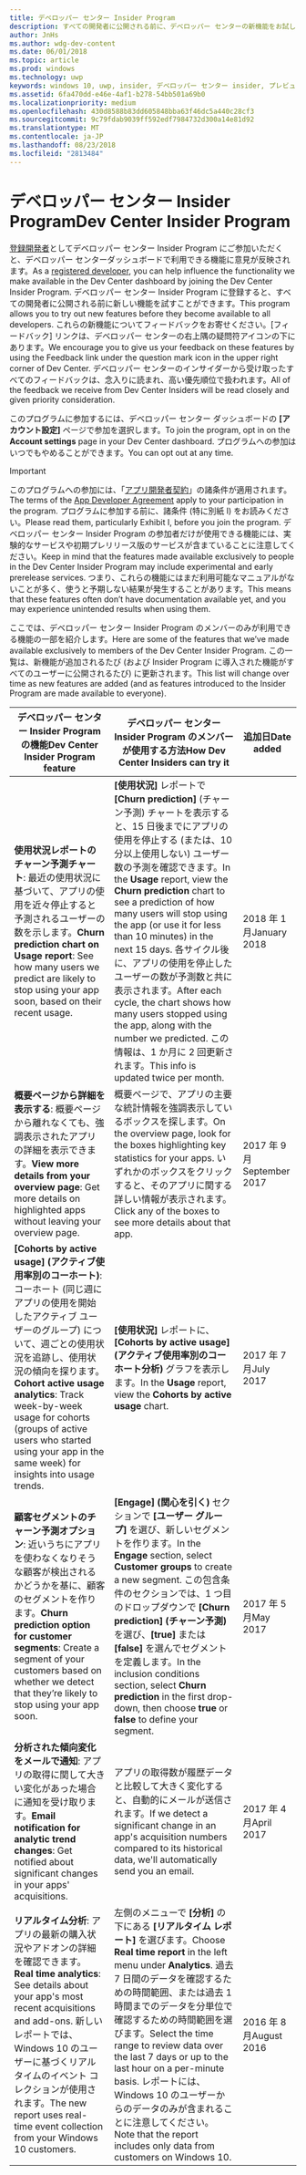```yaml
---
title: デベロッパー センター Insider Program
description: すべての開発者に公開される前に、デベロッパー センターの新機能をお試しになり、ご意見をお聞かせください。
author: JnHs
ms.author: wdg-dev-content
ms.date: 06/01/2018
ms.topic: article
ms.prod: windows
ms.technology: uwp
keywords: windows 10, uwp, insider, デベロッパー センター insider, プレビュー機能
ms.assetid: 6fa470dd-e46e-4af1-b278-54bb501a69b0
ms.localizationpriority: medium
ms.openlocfilehash: 430d8588b83dd605848bba63f46dc5a440c28cf3
ms.sourcegitcommit: 9c79fdab9039ff592edf7984732d300a14e81d92
ms.translationtype: MT
ms.contentlocale: ja-JP
ms.lasthandoff: 08/23/2018
ms.locfileid: "2813484"
---
```

# <a name="dev-center-insider-program"></a><span data-ttu-id="f002d-104">デベロッパー センター Insider Program</span><span class="sxs-lookup"><span data-stu-id="f002d-104">Dev Center Insider Program</span></span>

<span data-ttu-id="f002d-105">[登録開発者](http://go.microsoft.com/fwlink/?LinkID=615100)としてデベロッパー センター Insider Program にご参加いただくと、デベロッパー センターダッシュボードで利用できる機能に意見が反映されます。</span><span class="sxs-lookup"><span data-stu-id="f002d-105">As a [registered developer](http://go.microsoft.com/fwlink/?LinkID=615100), you can help influence the functionality we make available in the Dev Center dashboard by joining the Dev Center Insider Program.</span></span> <span data-ttu-id="f002d-106">デベロッパー センター Insider Program に登録すると、すべての開発者に公開される前に新しい機能を試すことができます。</span><span class="sxs-lookup"><span data-stu-id="f002d-106">This program allows you to try out new features before they become available to all developers.</span></span> <span data-ttu-id="f002d-107">これらの新機能についてフィードバックをお寄せください。[フィードバック] リンクは、デベロッパー センターの右上隅の疑問符アイコンの下にあります。</span><span class="sxs-lookup"><span data-stu-id="f002d-107">We encourage you to give us your feedback on these features by using the Feedback link under the question mark icon in the upper right corner of Dev Center.</span></span> <span data-ttu-id="f002d-108">デベロッパー センターのインサイダーから受け取ったすべてのフィードバックは、念入りに読まれ、高い優先順位で扱われます。</span><span class="sxs-lookup"><span data-stu-id="f002d-108">All of the feedback we receive from Dev Center Insiders will be read closely and given priority consideration.</span></span>

<span data-ttu-id="f002d-109">このプログラムに参加するには、デベロッパー センター ダッシュボードの **[アカウント設定]** ページで参加を選択します。</span><span class="sxs-lookup"><span data-stu-id="f002d-109">To join the program, opt in on the **Account settings** page in your Dev Center dashboard.</span></span> <span data-ttu-id="f002d-110">プログラムへの参加はいつでもやめることができます。</span><span class="sxs-lookup"><span data-stu-id="f002d-110">You can opt out at any time.</span></span>

> [!IMPORTANT]
> <span data-ttu-id="f002d-111">このプログラムへの参加には、「[アプリ開発者契約](https://docs.microsoft.com/legal/windows/agreements/app-developer-agreement)」の諸条件が適用されます。</span><span class="sxs-lookup"><span data-stu-id="f002d-111">The terms of the [App Developer Agreement](https://docs.microsoft.com/legal/windows/agreements/app-developer-agreement) apply to your participation in the program.</span></span> <span data-ttu-id="f002d-112">プログラムに参加する前に、諸条件 (特に別紙 I) をお読みください。</span><span class="sxs-lookup"><span data-stu-id="f002d-112">Please read them, particularly Exhibit I, before you join the program.</span></span> <span data-ttu-id="f002d-113">デベロッパー センター Insider Program の参加者だけが使用できる機能には、実験的なサービスや初期プレリリース版のサービスが含まていることに注意してください。</span><span class="sxs-lookup"><span data-stu-id="f002d-113">Keep in mind that the features made available exclusively to people in the Dev Center Insider Program may include experimental and early prerelease services.</span></span> <span data-ttu-id="f002d-114">つまり、これらの機能にはまだ利用可能なマニュアルがないことが多く、使うと予期しない結果が発生することがあります。</span><span class="sxs-lookup"><span data-stu-id="f002d-114">This means that these features often don’t have documentation available yet, and you may experience unintended results when using them.</span></span>

<span data-ttu-id="f002d-115">ここでは、デベロッパー センター Insider Program のメンバーのみが利用できる機能の一部を紹介します。</span><span class="sxs-lookup"><span data-stu-id="f002d-115">Here are some of the features that we’ve made available exclusively to members of the Dev Center Insider Program.</span></span> <span data-ttu-id="f002d-116">この一覧は、新機能が追加されるたび (および Insider Program に導入された機能がすべてのユーザーに公開されるたび) に更新されます。</span><span class="sxs-lookup"><span data-stu-id="f002d-116">This list will change over time as new features are added (and as features introduced to the Insider Program are made available to everyone).</span></span>

| <span data-ttu-id="f002d-117">デベロッパー センター Insider Program の機能</span><span class="sxs-lookup"><span data-stu-id="f002d-117">Dev Center Insider Program feature</span></span>   | <span data-ttu-id="f002d-118">デベロッパー センター Insider Program のメンバーが使用する方法</span><span class="sxs-lookup"><span data-stu-id="f002d-118">How Dev Center Insiders can try it</span></span> | <span data-ttu-id="f002d-119">追加日</span><span class="sxs-lookup"><span data-stu-id="f002d-119">Date added</span></span> |
|--------------------------------------|------------------------------------|------------|
|<span data-ttu-id="f002d-120">**使用状況レポートのチャーン予測チャート**: 最近の使用状況に基づいて、アプリの使用を近々停止すると予測されるユーザーの数を示します。</span><span class="sxs-lookup"><span data-stu-id="f002d-120">**Churn prediction chart on Usage report**: See how many users we predict are likely to stop using your app soon, based on their recent usage.</span></span> | <span data-ttu-id="f002d-121">**[使用状況]** レポートで **[Churn prediction]** (チャーン予測) チャートを表示すると、15 日後までにアプリの使用を停止する (または、10 分以上使用しない) ユーザー数の予測を確認できます。</span><span class="sxs-lookup"><span data-stu-id="f002d-121">In the **Usage** report, view the **Churn prediction** chart to see a prediction of how many users will stop using the app (or use it for less than 10 minutes) in the next 15 days.</span></span> <span data-ttu-id="f002d-122">各サイクル後に、アプリの使用を停止したユーザーの数が予測数と共に表示されます。</span><span class="sxs-lookup"><span data-stu-id="f002d-122">After each cycle, the chart shows how many users stopped using the app, along with the number we predicted.</span></span> <span data-ttu-id="f002d-123">この情報は、1 か月に 2 回更新されます。</span><span class="sxs-lookup"><span data-stu-id="f002d-123">This info is updated twice per month.</span></span>  | <span data-ttu-id="f002d-124">2018 年 1 月</span><span class="sxs-lookup"><span data-stu-id="f002d-124">January 2018</span></span> |
|<span data-ttu-id="f002d-125">**概要ページから詳細を表示する**: 概要ページから離れなくても、強調表示されたアプリの詳細を表示できます。</span><span class="sxs-lookup"><span data-stu-id="f002d-125">**View more details from your overview page**: Get more details on highlighted apps without leaving your overview page.</span></span> | <span data-ttu-id="f002d-126">概要ページで、アプリの主要な統計情報を強調表示しているボックスを探します。</span><span class="sxs-lookup"><span data-stu-id="f002d-126">On the overview page, look for the boxes highlighting key statistics for your apps.</span></span> <span data-ttu-id="f002d-127">いずれかのボックスをクリックすると、そのアプリに関する詳しい情報が表示されます。</span><span class="sxs-lookup"><span data-stu-id="f002d-127">Click any of the boxes to see more details about that app.</span></span> | <span data-ttu-id="f002d-128">2017 年 9 月</span><span class="sxs-lookup"><span data-stu-id="f002d-128">September 2017</span></span> |
|<span data-ttu-id="f002d-129">**[Cohorts by active usage] (アクティブ使用率別のコーホート)**: コーホート (同じ週にアプリの使用を開始したアクティブ ユーザーのグループ) について、週ごとの使用状況を追跡し、使用状況の傾向を探ります。</span><span class="sxs-lookup"><span data-stu-id="f002d-129">**Cohort active usage analytics**: Track week-by-week usage for cohorts (groups of active users who started using your app in the same week) for insights into usage trends.</span></span>  | <span data-ttu-id="f002d-130">**[使用状況]** レポートに、**[Cohorts by active usage] (アクティブ使用率別のコーホート分析)** グラフを表示します。</span><span class="sxs-lookup"><span data-stu-id="f002d-130">In the **Usage** report, view the **Cohorts by active usage** chart.</span></span>  |<span data-ttu-id="f002d-131">2017 年 7 月</span><span class="sxs-lookup"><span data-stu-id="f002d-131">July 2017</span></span>|
|<span data-ttu-id="f002d-132">**顧客セグメントのチャーン予測オプション**: 近いうちにアプリを使わなくなりそうな顧客が検出されるかどうかを基に、顧客のセグメントを作ります。</span><span class="sxs-lookup"><span data-stu-id="f002d-132">**Churn prediction option for customer segments**: Create a segment of your customers based on whether we detect that they’re likely to stop using your app soon.</span></span>  | <span data-ttu-id="f002d-133">**[Engage] (関心を引く)** セクションで **[ユーザー グループ]** を選び、新しいセグメントを作ります。</span><span class="sxs-lookup"><span data-stu-id="f002d-133">In the **Engage** section, select **Customer groups** to create a new segment.</span></span> <span data-ttu-id="f002d-134">この包含条件のセクションでは、1 つ目のドロップダウンで **[Churn prediction] (チャーン予測)** を選び、**[true]** または **[false]** を選んでセグメントを定義します。</span><span class="sxs-lookup"><span data-stu-id="f002d-134">In the inclusion conditions section, select **Churn prediction** in the first drop-down, then choose **true** or **false** to define your segment.</span></span> |<span data-ttu-id="f002d-135">2017 年 5 月</span><span class="sxs-lookup"><span data-stu-id="f002d-135">May 2017</span></span>|
|<span data-ttu-id="f002d-136">**分析された傾向変化をメールで通知**: アプリの取得に関して大きい変化があった場合に通知を受け取ります。</span><span class="sxs-lookup"><span data-stu-id="f002d-136">**Email notification for analytic trend changes**: Get notified about significant changes in your apps' acquisitions.</span></span> | <span data-ttu-id="f002d-137">アプリの取得数が履歴データと比較して大きく変化すると、自動的にメールが送信されます。</span><span class="sxs-lookup"><span data-stu-id="f002d-137">If we detect a significant change in an app's acquisition numbers compared to its historical data, we'll automatically send you an email.</span></span> |<span data-ttu-id="f002d-138">2017 年 4 月</span><span class="sxs-lookup"><span data-stu-id="f002d-138">April 2017</span></span>|
|<span data-ttu-id="f002d-139">**リアルタイム分析**: アプリの最新の購入状況やアドオンの詳細を確認できます。</span><span class="sxs-lookup"><span data-stu-id="f002d-139">**Real time analytics**: See details about your app's most recent acquisitions and add-ons.</span></span> <span data-ttu-id="f002d-140">新しいレポートでは、Windows 10 のユーザーに基づくリアルタイムのイベント コレクションが使用されます。</span><span class="sxs-lookup"><span data-stu-id="f002d-140">The new report uses real-time event collection from your Windows 10 customers.</span></span> | <span data-ttu-id="f002d-141">左側のメニューで **[分析]** の下にある **[リアルタイム レポート]** を選びます。</span><span class="sxs-lookup"><span data-stu-id="f002d-141">Choose **Real time report** in the left menu under **Analytics**.</span></span> <span data-ttu-id="f002d-142">過去 7 日間のデータを確認するための時間範囲、または過去 1 時間までのデータを分単位で確認するための時間範囲を選びます。</span><span class="sxs-lookup"><span data-stu-id="f002d-142">Select the time range to review data over the last 7 days or up to the last hour on a per-minute basis.</span></span> <span data-ttu-id="f002d-143">レポートには、Windows 10 のユーザーからのデータのみが含まれることに注意してください。</span><span class="sxs-lookup"><span data-stu-id="f002d-143">Note that the report includes only data from customers on Windows 10.</span></span>  |<span data-ttu-id="f002d-144">2016 年 8 月</span><span class="sxs-lookup"><span data-stu-id="f002d-144">August 2016</span></span>|
